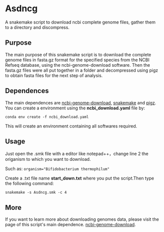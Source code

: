 # Asdncg
A snakemake script to download ncbi complete genome files, gather them to a directory and discompress.

## Purpose
The main purpose of this snakemake script is to download the complete genome files in fasta.gz format for the specified species from the NCBI Refseq database, using the ncbi-genome-download software. 
Then the fasta.gz files were all put together in a folder and decompressed using pigz to obtain fasta files for the next step of analysis.

## Dependences
The main dependences are  [ncbi-genome-download](https://github.com/kblin/ncbi-genome-download), [snakemake](https://github.com/snakemake/snakemake) and [pigz](https://github.com/madler/pigz).
You can create a environment using the **ncbi_download.yaml** file by:
```
conda env create -f ncbi_download.yaml
```
This will create an environment containing all softwares required.

## Usage
Just open the .smk file with a editor like notepad++，change line 2 the origanism to which you want to download.

Such as:
`
organism="Bifidobacterium thermophilum"
`

Create a .txt file name **start_down.txt** where you put the script.Then type the following command:
```
snakemake -s Asdncg.smk -c 4
```

## More

If you want to learn more about downloading genomes data, please visit the page of this script's main dependence.
[ncbi-genome-download](https://github.com/kblin/ncbi-genome-download). 

